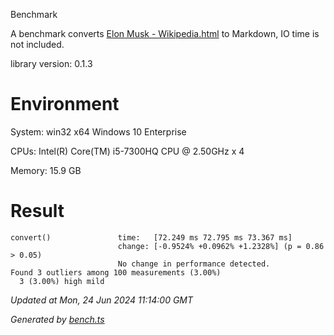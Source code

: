 Benchmark

A benchmark converts [Elon Musk - Wikipedia.html](<../examples/page-to-markdown/html/Elon Musk - Wikipedia.html>) to Markdown, IO time is not included. 

library version: 0.1.3

# Environment

System: win32 x64 Windows 10 Enterprise

CPUs: Intel(R) Core(TM) i5-7300HQ CPU @ 2.50GHz x 4

Memory: 15.9 GB

# Result

```
convert()               time:   [72.249 ms 72.795 ms 73.367 ms]
                        change: [-0.9524% +0.0962% +1.2328%] (p = 0.86 > 0.05)
                        No change in performance detected.
Found 3 outliers among 100 measurements (3.00%)
  3 (3.00%) high mild
```

*Updated at Mon, 24 Jun 2024 11:14:00 GMT*

*Generated by [bench.ts](bench.ts)*
